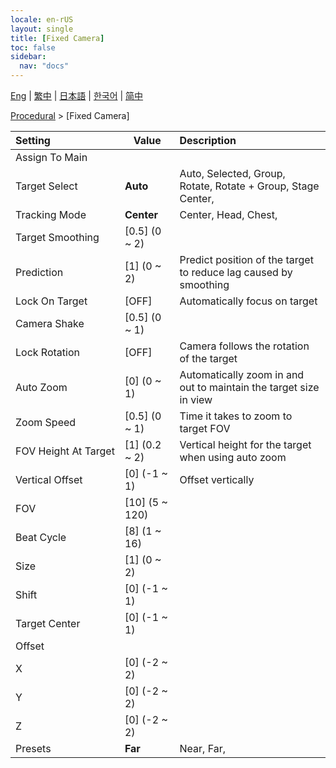 ```yaml
---
locale: en-rUS
layout: single
title: [Fixed Camera]
toc: false
sidebar:
  nav: "docs"
---
```

[Eng](/dancexr/menu/2025.4/motion/fixed_camera) | [繁中](/tw/dancexr/menu/2025.4/motion/fixed_camera) | [日本語](/jp/dancexr/menu/2025.4/motion/fixed_camera) | [한국어](/kr/dancexr/menu/2025.4/motion/fixed_camera) | [简中](/zh/dancexr/menu/2025.4/motion/fixed_camera)

[Procedural](../menu#Procedural) > [Fixed Camera]



| Setting | Value | Description |
| :--- | --- | :--- |
|<nobr>Assign To Main</nobr>|| 
|<nobr>Target Select</nobr>| **Auto** | Auto, Selected, Group, Rotate, Rotate + Group, Stage Center,  |
|<nobr>Tracking Mode</nobr>| **Center** | Center, Head, Chest,  |
|<nobr>Target Smoothing</nobr>| [0.5] (0 ~ 2) | 
|<nobr>Prediction</nobr>| [1] (0 ~ 2) | Predict position of the target to reduce lag caused by smoothing
|<nobr>Lock On Target</nobr>| [OFF] | Automatically focus on target
|<nobr>Camera Shake</nobr>| [0.5] (0 ~ 1) | 
|<nobr>Lock Rotation</nobr>| [OFF] | Camera follows the rotation of the target
|<nobr>Auto Zoom</nobr>| [0] (0 ~ 1) | Automatically zoom in and out to maintain the target size in view
|<nobr>Zoom Speed</nobr>| [0.5] (0 ~ 1) | Time it takes to zoom to target FOV
|<nobr>FOV Height At Target</nobr>| [1] (0.2 ~ 2) | Vertical height for the target when using auto zoom
|<nobr>Vertical Offset</nobr>| [0] (-1 ~ 1) | Offset vertically
|<nobr>FOV</nobr>| [10] (5 ~ 120) | 
|<nobr>Beat Cycle</nobr>| [8] (1 ~ 16) | 
|<nobr>Size</nobr>| [1] (0 ~ 2) | 
|<nobr>Shift</nobr>| [0] (-1 ~ 1) | 
|<nobr>Target Center</nobr>| [0] (-1 ~ 1) | 
|<nobr>Offset</nobr>|| 
|<nobr>X</nobr>| [0] (-2 ~ 2) | 
|<nobr>Y</nobr>| [0] (-2 ~ 2) | 
|<nobr>Z</nobr>| [0] (-2 ~ 2) | 
|<nobr>Presets</nobr>| **Far** | Near, Far,  |
